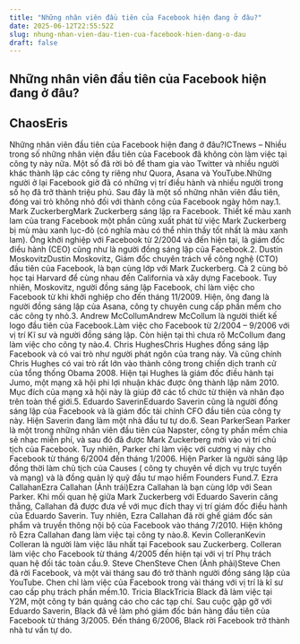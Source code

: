 ```yaml
---
title: "Những nhân viên đầu tiên của Facebook hiện đang ở đâu?"
date: 2025-06-12T22:55:52Z
slug: nhung-nhan-vien-dau-tien-cua-facebook-hien-dang-o-dau
draft: false
---
```


## Những nhân viên đầu tiên của Facebook hiện đang ở đâu?

## ChaosEris

Những nhân viên đầu tiên của Facebook hiện đang ở đâu?ICTnews – Nhiều trong số những nhân viên đầu tiên của Facebook đã không còn làm việc tại công ty này nữa. Một số đã rời bỏ để tham gia vào Twitter và nhiều người khác thành lập các công ty riêng như Quora, Asana và YouTube.Những người ở lại Facebook giờ đã có những vị trí điều hành và nhiều người trong số họ đã trở thành triệu phú. Sau đây là một số những nhân viên đầu tiên, đóng vai trò không nhỏ đối với thành công của Facebook ngày hôm nay.1. Mark ZuckerbergMark Zuckerberg sáng lập ra Facebook. Thiết kế màu xanh lam của trang Facebook một phần cũng xuất phát từ việc Mark Zuckerberg bị mù màu xanh lục-đỏ (có nghĩa màu có thể nhìn thấy tốt nhất là màu xanh lam). Ông khởi nghiệp với Facebook từ 2/2004 và đến hiện tại, là giám đốc điều hành (CEO) cũng như là người đồng sáng lập của Facebook.2. Dustin MoskovitzDustin Moskovitz, Giám đốc chuyên trách về công nghệ (CTO) đầu tiên của Facebook, là bạn cùng lớp với Mark Zuckerberg. Cả 2 cùng bỏ học tại Harvard để cùng nhau đến California và xây dựng Facebook. Tuy nhiên, Moskovitz, người đồng sáng lập Facebook, chỉ làm việc cho Facebook từ khi khởi nghiệp cho đến tháng 11/2009. Hiện, ông đang là người đồng sáng lập của Asana, công ty chuyên cung cấp phần mềm cho các công ty nhỏ.3. Andrew McCollumAndrew McCollum là người thiết kế logo đầu tiên của Facebook.Làm việc cho Facebook từ 2/2004 – 9/2006 với vị trí Kĩ sư và người đồng sáng lập. Còn hiện tại thì chưa rõ McCollum đang làm việc cho công ty nào.4. Chris HughesChris Hughes đồng sáng lập Facebook và có vai trò như người phát ngôn của trang này. Và cũng chính Chris Hughes có vai trò rất lớn vào thành công trong chiến dịch tranh cử của tổng thống Obama 2008. Hiện tại Hughes là giám đốc điều hành tại Jumo, một mạng xã hội phi lợi nhuận khác được ông thành lập năm 2010. Mục đích của mạng xã hội này là giúp đỡ các tổ chức từ thiện và nhân đạo trên toàn thế giới.5. Eduardo SaverinEduardo Saverin cũng là người đồng sáng lập của Facebook và là giám đốc tài chính CFO đầu tiên của công ty này. Hiện Saverin đang làm một nhà đầu tư tự do.6. Sean ParkerSean Parker là một trong những nhân viên đầu tiên của Napster, công ty phần mềm chia sẻ nhạc miễn phí, và sau đó đã được Mark Zuckerberg mời vào vị trí chủ tịch của Facebook. Tuy nhiên, Parker chỉ làm việc với cương vị này cho Facebook từ tháng 6/2004 đến tháng 1/2006. Hiện Parker là người sáng lập đồng thời làm chủ tịch của Causes ( công ty chuyên về dịch vụ trực tuyến và mạng) và là đồng quản lý quỹ đầu tư mạo hiểm Founders Fund.7. Ezra CallahanEzra Callahan (Ảnh trái)Ezra Callahan là bạn cùng lớp với Sean Parker. Khi mối quan hệ giữa Mark Zuckerberg với Eduardo Saverin căng thẳng, Callahan đã được đưa về với mục đích thay vị trí giám đốc điều hành của Eduardo Saverin. Tuy nhiên, Ezra Callahan đã rời ghế giám đốc sản phẩm và truyền thông nội bộ của Facebook vào tháng 7/2010. Hiện không rõ Ezra Callahan đang làm việc tại công ty nào.8. Kevin ColleranKevin Colleran là người làm việc lâu nhất tại Facebook sau Zuckerberg. Colleran làm việc cho Facebook từ tháng 4/2005 đến hiện tại với vị trí Phụ trách quan hệ đối tác toàn cầu.9. Steve ChenSteve Chen (Ảnh phải)Steve Chen đã rời Facebook, và một vài tháng sau đó trở thành người đồng sáng lập của YouTube. Chen chỉ làm việc của Facebook trong vài tháng với vị trí là kĩ sư cao cấp phụ trách phần mềm.10. Tricia BlackTricia Black đã làm việc tại Y2M, một công ty bán quảng cáo cho các tạp chí. Sau cuộc gặp gỡ với Eduardo Saverin, Black đã về làm phó giám đốc bán hàng đầu tiên của Facebook từ tháng 3/2005. Đến tháng 6/2006, Black rời Facebook trở thành nhà tư vấn tự do.